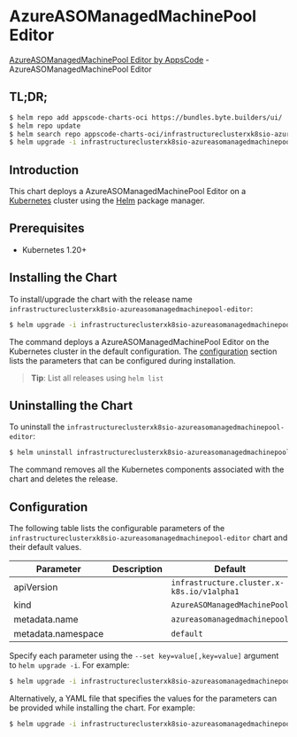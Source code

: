 # AzureASOManagedMachinePool Editor

[AzureASOManagedMachinePool Editor by AppsCode](https://appscode.com) - AzureASOManagedMachinePool Editor

## TL;DR;

```bash
$ helm repo add appscode-charts-oci https://bundles.byte.builders/ui/
$ helm repo update
$ helm search repo appscode-charts-oci/infrastructureclusterxk8sio-azureasomanagedmachinepool-editor --version=v0.5.0
$ helm upgrade -i infrastructureclusterxk8sio-azureasomanagedmachinepool-editor appscode-charts-oci/infrastructureclusterxk8sio-azureasomanagedmachinepool-editor -n default --create-namespace --version=v0.5.0
```

## Introduction

This chart deploys a AzureASOManagedMachinePool Editor on a [Kubernetes](http://kubernetes.io) cluster using the [Helm](https://helm.sh) package manager.

## Prerequisites

- Kubernetes 1.20+

## Installing the Chart

To install/upgrade the chart with the release name `infrastructureclusterxk8sio-azureasomanagedmachinepool-editor`:

```bash
$ helm upgrade -i infrastructureclusterxk8sio-azureasomanagedmachinepool-editor appscode-charts-oci/infrastructureclusterxk8sio-azureasomanagedmachinepool-editor -n default --create-namespace --version=v0.5.0
```

The command deploys a AzureASOManagedMachinePool Editor on the Kubernetes cluster in the default configuration. The [configuration](#configuration) section lists the parameters that can be configured during installation.

> **Tip**: List all releases using `helm list`

## Uninstalling the Chart

To uninstall the `infrastructureclusterxk8sio-azureasomanagedmachinepool-editor`:

```bash
$ helm uninstall infrastructureclusterxk8sio-azureasomanagedmachinepool-editor -n default
```

The command removes all the Kubernetes components associated with the chart and deletes the release.

## Configuration

The following table lists the configurable parameters of the `infrastructureclusterxk8sio-azureasomanagedmachinepool-editor` chart and their default values.

|     Parameter      | Description |                        Default                        |
|--------------------|-------------|-------------------------------------------------------|
| apiVersion         |             | <code>infrastructure.cluster.x-k8s.io/v1alpha1</code> |
| kind               |             | <code>AzureASOManagedMachinePool</code>               |
| metadata.name      |             | <code>azureasomanagedmachinepool</code>               |
| metadata.namespace |             | <code>default</code>                                  |


Specify each parameter using the `--set key=value[,key=value]` argument to `helm upgrade -i`. For example:

```bash
$ helm upgrade -i infrastructureclusterxk8sio-azureasomanagedmachinepool-editor appscode-charts-oci/infrastructureclusterxk8sio-azureasomanagedmachinepool-editor -n default --create-namespace --version=v0.5.0 --set apiVersion=infrastructure.cluster.x-k8s.io/v1alpha1
```

Alternatively, a YAML file that specifies the values for the parameters can be provided while
installing the chart. For example:

```bash
$ helm upgrade -i infrastructureclusterxk8sio-azureasomanagedmachinepool-editor appscode-charts-oci/infrastructureclusterxk8sio-azureasomanagedmachinepool-editor -n default --create-namespace --version=v0.5.0 --values values.yaml
```
